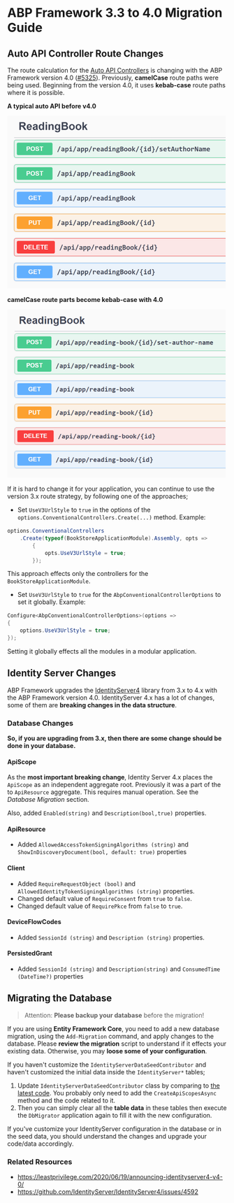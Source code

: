 # ABP Framework 3.3 to 4.0 Migration Guide

## Auto API Controller Route Changes

The route calculation for the [Auto API Controllers](https://docs.abp.io/en/abp/latest/API/Auto-API-Controllers) is changing with the ABP Framework version 4.0 ([#5325](https://github.com/abpframework/abp/issues/5325)). Previously, **camelCase** route paths were being used. Beginning from the version 4.0, it uses **kebab-case** route paths where it is possible.

**A typical auto API before v4.0**

![route-before-4](images/route-before-4.png)

**camelCase route parts become kebab-case with 4.0**

![route-4](images/route-4.png)

If it is hard to change it for your application, you can continue to use the version 3.x route strategy, by following one of the approaches;

* Set `UseV3UrlStyle` to `true` in the options of the `options.ConventionalControllers.Create(...)` method. Example:

````csharp
options.ConventionalControllers
    .Create(typeof(BookStoreApplicationModule).Assembly, opts =>
        {
            opts.UseV3UrlStyle = true;
        });
````

This approach effects only the controllers for the `BookStoreApplicationModule`.

* Set `UseV3UrlStyle` to `true` for the `AbpConventionalControllerOptions` to set it globally. Example:

```csharp
Configure<AbpConventionalControllerOptions>(options =>
{
    options.UseV3UrlStyle = true;
});
```

Setting it globally effects all the modules in a modular application.

## Identity Server Changes

ABP Framework upgrades the [IdentityServer4](https://www.nuget.org/packages/IdentityServer4) library from 3.x to 4.x with the ABP Framework version 4.0. IdentityServer 4.x has a lot of changes, some of them are **breaking changes in the data structure**.

### Database Changes

**So, if you are upgrading from 3.x, then there are some change should be done in your database.**

#### ApiScope

As the **most important breaking change**, Identity Server 4.x places the `ApiScope` as an independent aggregate root. Previously it was a part of the to `ApiResource` aggregate. This requires manual operation. See the *Database Migration* section.

Also, added `Enabled(string)` and `Description(bool,true)` properties.

#### ApiResource

* Added `AllowedAccessTokenSigningAlgorithms (string)` and `ShowInDiscoveryDocument(bool, default: true)` properties

#### Client

* Added `RequireRequestObject (bool)` and `AllowedIdentityTokenSigningAlgorithms (string)` properties.
* Changed default value of `RequireConsent` from `true` to `false`.
* Changed default value of `RequirePkce` from `false` to `true`.

#### DeviceFlowCodes

* Added `SessionId (string)` and `Description (string)` properties.

#### PersistedGrant

* Added `SessionId (string)` and `Description(string)` and `ConsumedTime (DateTime?)` properties

## Migrating the Database

> Attention: **Please backup your database** before the migration!

If you are using **Entity Framework Core**, you need to add a new database migration, using the `Add-Migration` command, and apply changes to the database. Please **review the migration** script to understand if it effects your existing data. Otherwise, you may **loose some of your configuration**.

If you haven't customize the `IdentityServerDataSeedContributor` and haven't customized the initial data inside the `IdentityServer*` tables;

1. Update `IdentityServerDataSeedContributor` class by comparing to [the latest code](https://github.com/abpframework/abp/blob/dev/templates/app/aspnet-core/src/MyCompanyName.MyProjectName.Domain/IdentityServer/IdentityServerDataSeedContributor.cs). You probably only need to add the `CreateApiScopesAsync` method and the code related to it.
2. Then you can simply clear all the **table data** in these tables then execute the `DbMigrator` application again to fill it with the new configuration.

If you've customize your IdentityServer configuration in the database or in the seed data, you should understand the changes and upgrade your code/data accordingly.

### Related Resources
* https://leastprivilege.com/2020/06/19/announcing-identityserver4-v4-0/
* https://github.com/IdentityServer/IdentityServer4/issues/4592
